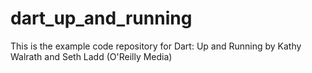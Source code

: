 dart_up_and_running
===================

This is the example code repository for Dart: Up and Running by Kathy Walrath and Seth Ladd (O'Reilly Media)

